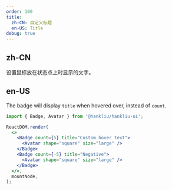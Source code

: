 ```yaml
---
order: 100
title:
  zh-CN: 自定义标题
  en-US: Title
debug: true
---
```


## zh-CN

设置鼠标放在状态点上时显示的文字。

## en-US

The badge will display `title` when hovered over, instead of `count`.

```jsx
import { Badge, Avatar } from '@hankliu/hankliu-ui';

ReactDOM.render(
  <>
    <Badge count={5} title="Custom hover text">
      <Avatar shape="square" size="large" />
    </Badge>
    <Badge count={-5} title="Negative">
      <Avatar shape="square" size="large" />
    </Badge>
  </>,
  mountNode,
);
```
